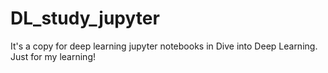 # DL_study_jupyter
It's a copy for deep learning jupyter notebooks in Dive into Deep Learning.
Just for my learning!
